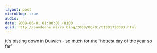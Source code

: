 ```yaml
---
layout: post
microblog: true
audio: 
date: 2009-06-01 01:00:00 +0100
guid: http://samdeane.micro.blog/2009/06/01/t1991798093.html
---
```

It's pissing down in Dulwich - so much for the "hottest day of the year so far"
